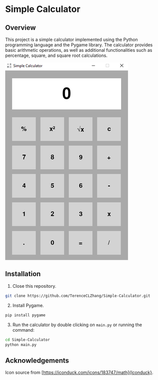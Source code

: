 # Simple Calculator

## Overview

This project is a simple calculator implemented using the Python programming language and the Pygame library. The calculator provides basic arithmetic operations, as well as additional functionalities such as percentage, square, and square root calculations.

![Calculator](Images/Calculator.PNG)

## Installation

1. Close this repository.

```bash
git clone https://github.com/TerenceCLZhang/Simple-Calculator.git
```

2. Install Pygame.

```bash
pip install pygame
```

3. Run the calculator by double clicking on `main.py` or running the command:

```bash
cd Simple-Calculator
python main.py
```

## Acknowledgements

Icon source from [https://iconduck.com/icons/183747/math]{Iconduck}.
